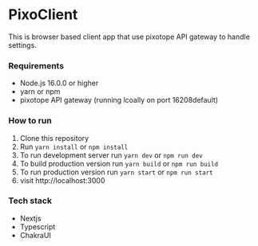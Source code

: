 # PixoClient

This is browser based client app that use pixotope API gateway to handle settings.

### Requirements

- Node.js 16.0.0 or higher
- yarn or npm
- pixotope API gateway (running lcoally on port 16208default)

### How to run

1. Clone this repository
2. Run `yarn install` or `npm install`
3. To run development server run `yarn dev` or `npm run dev`
4. To build production version run `yarn build` or `npm run build`
5. To run production version run `yarn start` or `npm run start`
6. visit http://localhost:3000

### Tech stack

- Nextjs
- Typescript
- ChakraUI

